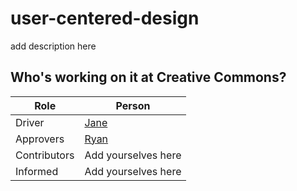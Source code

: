 # user-centered-design
add description here

## Who's working on it at Creative Commons?

| Role  | Person |
| ------------- | ------------- |
| Driver  | [Jane](https://github.com/janeatcc)  |
| Approvers  | [Ryan](https://github.com/ryanmerkley)  |
| Contributors | Add yourselves here |
| Informed | Add yourselves here |
